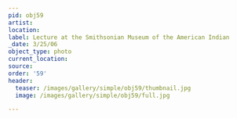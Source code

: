 ```yaml
---
pid: obj59
artist:
location:
label: Lecture at the Smithsonian Museum of the American Indian
_date: 3/25/06
object_type: photo
current_location:
source:
order: '59'
header:
  teaser: /images/gallery/simple/obj59/thumbnail.jpg
  image: /images/gallery/simple/obj59/full.jpg

---
```

